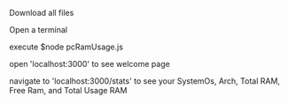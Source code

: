 Download all files

Open a terminal

execute $node pcRamUsage.js

open 'localhost:3000' to see welcome page

navigate to 'localhost:3000/stats' to see your SystemOs, Arch, Total RAM, Free Ram, and Total Usage RAM
